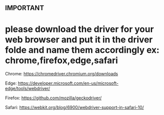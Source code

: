 
## IMPORTANT

# please download the driver for your web browser and put it in the driver folde and name them accordingly ex: chrome,firefox,edge,safari

Chrome: 	https://chromedriver.chromium.org/downloads


Edge: 	https://developer.microsoft.com/en-us/microsoft-edge/tools/webdriver/

Firefox: 	https://github.com/mozilla/geckodriver/

Safari: 	https://webkit.org/blog/6900/webdriver-support-in-safari-10/
